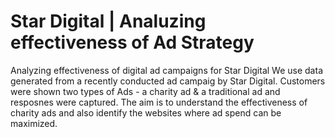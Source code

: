 # Star Digital | Analuzing effectiveness of Ad Strategy
Analyzing effectiveness of digital ad campaigns for Star Digital
We use data generated from a recently conducted ad campaig by Star Digital. Customers were shown two types of Ads - a charity ad & a traditional ad and resposnes were captured. The aim is to understand the effectiveness of charity ads and also identify the websites where ad spend can be maximized.
